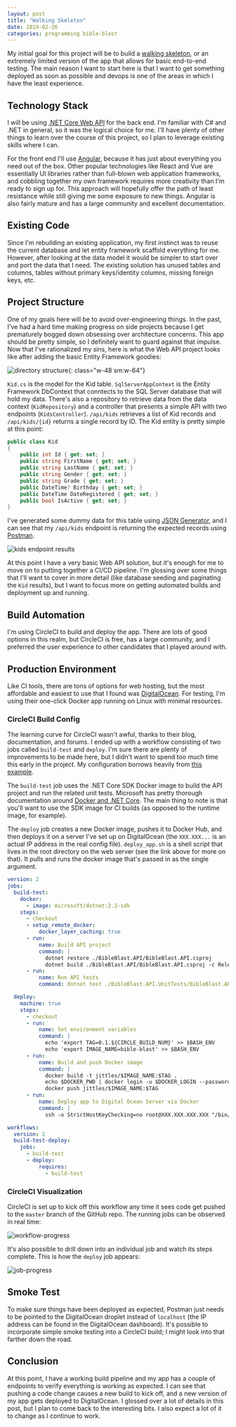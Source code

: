 ```yaml
---
layout: post
title: "Walking Skeleton"
date: 2019-02-26
categories: programming bible-blast
---
```

My initial goal for this project will be to build a [walking skeleton](http://wiki.c2.com/?WalkingSkeleton), or an extremely limited version of the app that allows for basic end-to-end testing. The main reason I want to start here is that I want to get something deployed as soon as possible and devops is one of the areas in which I have the least experience.

## Technology Stack
I will be using [.NET Core Web API](https://docs.microsoft.com/en-us/dotnet/core/about) for the back end. I'm familiar with C# and .NET in general, so it was the logical choice for me. I'll have plenty of other things to learn over the course of this project, so I plan to leverage existing skills where I can.

For the front end I'll use [Angular](https://cli.angular.io), because it has just about everything you need out of the box. Other popular technologies like React and Vue are essentially UI libraries rather than full-blown web application frameworks, and cobbling together my own framework requires more creativity than I'm ready to sign up for. This approach will hopefully offer the path of least resistance while still giving me some exposure to new things. Angular is also fairly mature and has a large community and excellent documentation.

## Existing Code
Since I'm rebuilding an existing application, my first instinct was to reuse the current database and let entity framework scaffold everything for me. However, after looking at the data model it would be simpler to start over and port the data that I need. The existing solution has unused tables and columns, tables without primary keys/identity columns, missing foreign keys, etc.

## Project Structure
One of my goals here will be to avoid over-engineering things. In the past, I've had a hard time making progress on side projects because I get prematurely bogged down obsessing over architecture concerns. This app should be pretty simple, so I definitely want to guard against that impulse. Now that I've rationalized my sins, here is what the Web API project looks like after adding the basic Entity Framework goodies:

![directory structure](../assets/images/directory-structure.png "Directory Structure"){: class="w-48 sm:w-64"}

`Kid.cs` is the model for the Kid table. `SqlServerAppContext` is the Entity Framework DbContext that conntects to the SQL Server database that will hold my data. There's also a repository to retrieve data from the data context (`KidRepository`) and a controller that presents a simple API with two endpoints (`KidsController`). `/api/kids` retrieves a list of Kid records and `/api/kids/{id}` returns a single record by ID. The Kid entity is pretty simple at this point:

```csharp
public class Kid
{
    public int Id { get; set; }
    public string FirstName { get; set; }
    public string LastName { get; set; }
    public string Gender { get; set; }
    public string Grade { get; set; }
    public DateTime? Birthday { get; set; }
    public DateTime DateRegistered { get; set; }
    public bool IsActive { get; set; }
}
```

I've generated some dummy data for this table using [JSON Generator](https://next.json-generator.com), and I can see that my `/api/kids` endpoint is returning the expected records using [Postman](https://www.getpostman.com/).

![kids endpoint results](../assets/images/kids-results.png "Kids endpoint results")

At this point I have a very basic Web API solution, but it's enough for me to move on to putting together a CI/CD pipeline. I'm glossing over some things that I'll want to cover in more detail (like database seeding and paginating the `Kid` results), but I want to focus more on getting automated builds and deployment up and running.

## Build Automation
I'm using CircleCI to build and deploy the app. There are lots of good options in this realm, but CircleCI is free, has a large community, and I preferred the user experience to other candidates that I played around with.

## Production Environment
Like CI tools, there are tons of options for web hosting, but the most affordable and easiest to use that I found was [DigitalOcean](https://www.digitalocean.com). For testing, I'm using their one-click Docker app running on Linux with minimal resources.

### CircleCI Build Config
The learning curve for CircleCI wasn't awful, thanks to their blog, documentation, and forums. I ended up with a workflow consisting of two jobs called `build-test` and `deploy`. I'm sure there are plenty of improvements to be made here, but I didn't want to spend too much time this early in the project. My configuration borrows heavily from [this example](https://circleci.com/blog/build-cicd-piplines-using-docker/).

The `build-test` job uses the .NET Core SDK Docker image to build the API project and run the related unit tests. Microsoft has pretty thorough documentation around [Docker and .NET Core](https://docs.microsoft.com/en-us/dotnet/core/docker/building-net-docker-images). The main thing to note is that you'll want to use the SDK image for CI builds (as opposed to the runtime image, for example).

The `deploy` job creates a new Docker image, pushes it to Docker Hub, and then deploys it on a server I've set up on DigitalOcean (the `XXX.XXX...` is an actual IP address in the real config file). `deploy_app.sh` is a shell script that lives in the root directory on the web server (see the link above for more on that). It pulls and runs the docker image that's passed in as the single argument.

```yml
version: 2
jobs:
  build-test:
    docker:
      - image: microsoft/dotnet:2.2-sdk
    steps:
      - checkout
      - setup_remote_docker:
          docker_layer_caching: true
      - run:
          name: Build API project
          command: |
            dotnet restore ./BibleBlast.API/BibleBlast.API.csproj
            dotnet build ./BibleBlast.API/BibleBlast.API.csproj -c Release --no-restore
      - run:
          name: Run API tests
          command: dotnet test ./BibleBlast.API.UnitTests/BibleBlast.API.UnitTests.csproj

  deploy:
    machine: true
    steps:
      - checkout
      - run:
          name: Set environment variables
          command: |
            echo 'export TAG=0.1.${CIRCLE_BUILD_NUM}' >> $BASH_ENV
            echo 'export IMAGE_NAME=bible-blast' >> $BASH_ENV
      - run:
          name: Build and push Docker image
          command: |
            docker build -t jittles/$IMAGE_NAME:$TAG .
            echo $DOCKER_PWD | docker login -u $DOCKER_LOGIN --password-stdin
            docker push jittles/$IMAGE_NAME:$TAG
      - run:
          name: Deploy app to Digital Ocean Server via Docker
          command: |
            ssh -o StrictHostKeyChecking=no root@XXX.XXX.XXX.XXX "/bin/bash ./deploy_app.sh jittles/$IMAGE_NAME:$TAG"

workflows:
  version: 2
  build-test-deploy:
    jobs:
      - build-test
      - deploy:
          requires:
            - build-test
```

### CircleCI Visualization
CircleCI is set up to kick off this workflow any time it sees code get pushed to the `master` branch of the GitHub repo. The running jobs can be observed in real time:

![workflow-progress](../assets/images/circleci-workflow.png "Workflow progress")

It's also possible to drill down into an individual job and watch its steps complete. This is how the `deploy` job appears:

![job-progress](../assets/images/circleci-job.png "Job progress")

## Smoke Test
To make sure things have been deployed as expected, Postman just needs to be pointed to the DigitalOcean droplet instead of `localhost` (the IP address can be found in the DigitalOcean dashboard). It's possible to incorporate simple smoke testing into a CircleCI build; I might look into that farther down the road.

## Conclusion
At this point, I have a working build pipeline and my app has a couple of endpoints to verify everything is working as expected. I can see that pushing a code change causes a new build to kick off, and a new version of my app gets deployed to DigitalOcean. I glossed over a lot of details in this post, but I plan to come back to the interesting bits. I also expect a lot of it to change as I continue to work.